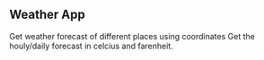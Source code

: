 ## Weather App
Get weather forecast of different places using coordinates 
Get the houly/daily forecast in celcius and farenheit.
